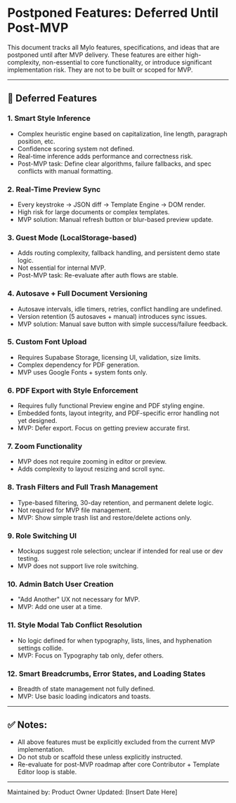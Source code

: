 # Postponed Features: Deferred Until Post-MVP

This document tracks all Mylo features, specifications, and ideas that are postponed until after MVP delivery. These features are either high-complexity, non-essential to core functionality, or introduce significant implementation risk. They are not to be built or scoped for MVP.

---

## 🚫 Deferred Features

### 1. Smart Style Inference
- Complex heuristic engine based on capitalization, line length, paragraph position, etc.
- Confidence scoring system not defined.
- Real-time inference adds performance and correctness risk.
- Post-MVP task: Define clear algorithms, failure fallbacks, and spec conflicts with manual formatting.

### 2. Real-Time Preview Sync
- Every keystroke → JSON diff → Template Engine → DOM render.
- High risk for large documents or complex templates.
- MVP solution: Manual refresh button or blur-based preview update.

### 3. Guest Mode (LocalStorage-based)
- Adds routing complexity, fallback handling, and persistent demo state logic.
- Not essential for internal MVP.
- Post-MVP task: Re-evaluate after auth flows are stable.

### 4. Autosave + Full Document Versioning
- Autosave intervals, idle timers, retries, conflict handling are undefined.
- Version retention (5 autosaves + manual) introduces sync issues.
- MVP solution: Manual save button with simple success/failure feedback.

### 5. Custom Font Upload
- Requires Supabase Storage, licensing UI, validation, size limits.
- Complex dependency for PDF generation.
- MVP uses Google Fonts + system fonts only.

### 6. PDF Export with Style Enforcement
- Requires fully functional Preview engine and PDF styling engine.
- Embedded fonts, layout integrity, and PDF-specific error handling not yet designed.
- MVP: Defer export. Focus on getting preview accurate first.

### 7. Zoom Functionality
- MVP does not require zooming in editor or preview.
- Adds complexity to layout resizing and scroll sync.

### 8. Trash Filters and Full Trash Management
- Type-based filtering, 30-day retention, and permanent delete logic.
- Not required for MVP file management.
- MVP: Show simple trash list and restore/delete actions only.

### 9. Role Switching UI
- Mockups suggest role selection; unclear if intended for real use or dev testing.
- MVP does not support live role switching.

### 10. Admin Batch User Creation
- "Add Another" UX not necessary for MVP.
- MVP: Add one user at a time.

### 11. Style Modal Tab Conflict Resolution
- No logic defined for when typography, lists, lines, and hyphenation settings collide.
- MVP: Focus on Typography tab only, defer others.

### 12. Smart Breadcrumbs, Error States, and Loading States
- Breadth of state management not fully defined.
- MVP: Use basic loading indicators and toasts.

---

## ✅ Notes:
- All above features must be explicitly excluded from the current MVP implementation.
- Do not stub or scaffold these unless explicitly instructed.
- Re-evaluate for post-MVP roadmap after core Contributor + Template Editor loop is stable.

---

Maintained by: Product Owner
Updated: [Insert Date Here]
